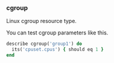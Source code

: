 ### <a name="cgroup">cgroup</a>

Linux cgroup resource type.

You can test cgroup parameters like this.

```ruby
describe cgroup('group1') do
  its('cpuset.cpus') { should eq 1 }
end
```
